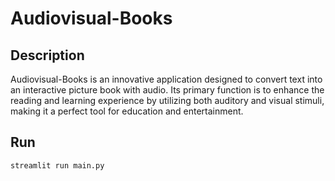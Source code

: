 # Audiovisual-Books

## Description

Audiovisual-Books is an innovative application designed to convert text into an interactive picture book with audio. Its primary function is to enhance the reading and learning experience by utilizing both auditory and visual stimuli, making it a perfect tool for education and entertainment.

## Run

```
streamlit run main.py
```